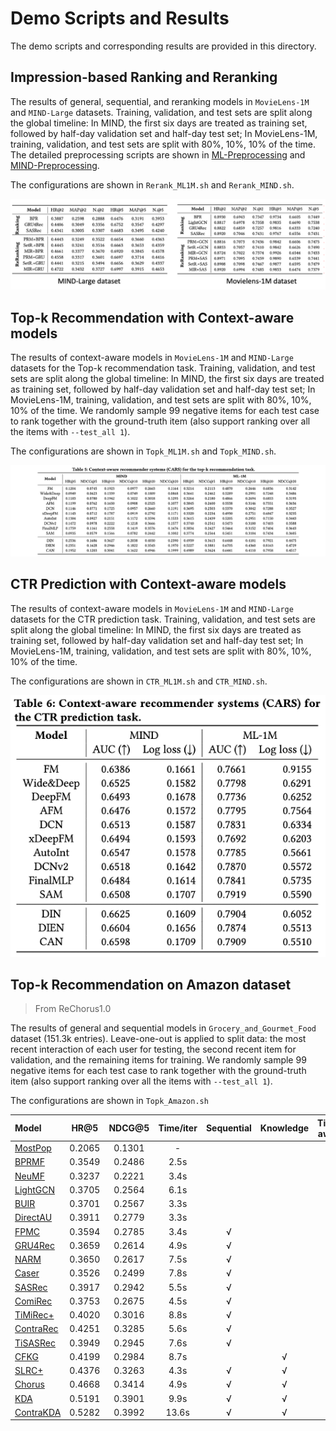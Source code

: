 # Demo Scripts and Results

The demo scripts and corresponding results are provided in this directory.

## Impression-based Ranking and Reranking 

The results of general, sequential, and reranking models in `MovieLens-1M` and `MIND-Large` datasets.
Training, validation, and test sets are split along the global timeline: In MIND, the first six days are treated as training set, followed by half-day validation set and half-day test set; In MovieLens-1M, training, validation, and test sets are split with 80\%, 10\%, 10\% of the time.
The detailed preprocessing scripts are shown in [ML-Preprocessing](https://github.com/THUwangcy/ReChorus/tree/master/data/MovieLens_1M/MovieLens-1M.ipynb) and [MIND-Preprocessing](https://github.com/THUwangcy/ReChorus/tree/master/data/MIND_Large/MIND-large.ipynb).

The configurations are shown in `Rerank_ML1M.sh` and `Rerank_MIND.sh`.

![rerankResults](../_static/rerank.png)

## Top-k Recommendation with Context-aware models

The results of context-aware models in `MovieLens-1M` and `MIND-Large` datasets for the Top-k recommendation task.
Training, validation, and test sets are split along the global timeline: In MIND, the first six days are treated as training set, followed by half-day validation set and half-day test set; In MovieLens-1M, training, validation, and test sets are split with 80\%, 10\%, 10\% of the time.
We randomly sample 99 negative items for each test case to rank together with the ground-truth item (also support ranking over all the items with `--test_all 1`).

The configurations are shown in `Topk_ML1M.sh` and `Topk_MIND.sh`.


![topkResults](../_static/topk.png)

## CTR Prediction with Context-aware models

The results of context-aware models in `MovieLens-1M` and `MIND-Large` datasets for the CTR prediction task.
Training, validation, and test sets are split along the global timeline: In MIND, the first six days are treated as training set, followed by half-day validation set and half-day test set; In MovieLens-1M, training, validation, and test sets are split with 80\%, 10\%, 10\% of the time.

The configurations are shown in `CTR_ML1M.sh` and `CTR_MIND.sh`.

![ctrResults](../_static/ctr.png)

## Top-k Recommendation on Amazon dataset
> From ReChorus1.0

The results of general and sequential models in `Grocery_and_Gourmet_Food` dataset (151.3k entries). 
Leave-one-out is applied to split data: the most recent interaction of each user for testing, the second recent item for validation, and the remaining items for training. 
We randomly sample 99 negative items for each test case to rank together with the ground-truth item (also support ranking over all the items with `--test_all 1`).

The configurations are shown in `Topk_Amazon.sh`

| Model                                                                                             | HR@5   | NDCG@5 | Time/iter | Sequential | Knowledge | Time-aware |
|:------------------------------------------------------------------------------------------------- |:------:|:------:|:---------:|:----------:|:---------:|:----------:|
| [MostPop](https://github.com/THUwangcy/ReChorus/tree/master/src/models/general/POP.py)            | 0.2065 | 0.1301 | -         |            |           |            |
| [BPRMF](https://github.com/THUwangcy/ReChorus/tree/master/src/models/general/BPR.py)              | 0.3549 | 0.2486 | 2.5s      |            |           |            |
| [NeuMF](https://github.com/THUwangcy/ReChorus/tree/master/src/models/general/NCF.py)              | 0.3237 | 0.2221 | 3.4s      |            |           |            |
| [LightGCN](https://github.com/THUwangcy/ReChorus/tree/master/src/models/general/LightGCN.py)      | 0.3705 | 0.2564 | 6.1s      |            |           |            |
| [BUIR](https://github.com/THUwangcy/ReChorus/tree/master/src/models/general/BUIR.py)              | 0.3701 | 0.2567 | 3.3s      |            |           |            |
| [DirectAU](https://github.com/THUwangcy/ReChorus/tree/master/src/models/general/DirectAU.py)      | 0.3911 | 0.2779 | 3.3s      |            |           |            |
| [FPMC](https://github.com/THUwangcy/ReChorus/tree/master/src/models/sequential/FPMC.py)           | 0.3594 | 0.2785 | 3.4s      | √          |           |            |
| [GRU4Rec](https://github.com/THUwangcy/ReChorus/tree/master/src/models/sequential/GRU4Rec.py)     | 0.3659 | 0.2614 | 4.9s      | √          |           |            |
| [NARM](https://github.com/THUwangcy/ReChorus/tree/master/src/models/sequential/NARM.py)           | 0.3650 | 0.2617 | 7.5s      | √          |           |            |
| [Caser](https://github.com/THUwangcy/ReChorus/tree/master/src/models/sequential/Caser.py)         | 0.3526 | 0.2499 | 7.8s      | √          |           |            |
| [SASRec](https://github.com/THUwangcy/ReChorus/tree/master/src/models/sequential/SASRec.py)       | 0.3917 | 0.2942 | 5.5s      | √          |           |            |
| [ComiRec](https://github.com/THUwangcy/ReChorus/tree/master/src/models/sequential/ComiRec.py)     | 0.3753 | 0.2675 | 4.5s      | √          |           |            |
| [TiMiRec+](https://github.com/THUwangcy/ReChorus/tree/master/src/models/sequential/TiMiRec.py)    | 0.4020 | 0.3016 | 8.8s      | √          |           |            |
| [ContraRec](https://github.com/THUwangcy/ReChorus/tree/master/src/models/sequential/ContraRec.py) | 0.4251 | 0.3285 | 5.6s      | √          |           |            |
| [TiSASRec](https://github.com/THUwangcy/ReChorus/tree/master/src/models/sequential/TiSASRec.py)   | 0.3949 | 0.2945 | 7.6s      | √          |           | √          |
| [CFKG](https://github.com/THUwangcy/ReChorus/tree/master/src/models/general/CFKG.py)              | 0.4199 | 0.2984 | 8.7s      |            | √         |            |
| [SLRC+](https://github.com/THUwangcy/ReChorus/tree/master/src/models/sequential/SLRCPlus.py)      | 0.4376 | 0.3263 | 4.3s      | √          | √         | √          |
| [Chorus](https://github.com/THUwangcy/ReChorus/tree/master/src/models/sequential/Chorus.py)       | 0.4668 | 0.3414 | 4.9s      | √          | √         | √          |
| [KDA](https://github.com/THUwangcy/ReChorus/tree/master/src/models/sequential/KDA.py)             | 0.5191 | 0.3901 | 9.9s      | √          | √         | √          |
| [ContraKDA](https://github.com/THUwangcy/ReChorus/tree/master/src/models/sequential/ContraKDA.py) | 0.5282 | 0.3992 | 13.6s     | √          | √         | √          |

